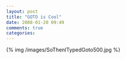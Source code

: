 ```yaml
---
layout: post
title: "GOTO is Cool"
date: 2008-01-20 09:49
comments: true
categories: 
---
```

{% img /images/SoThenITypedGoto500.jpg %}


